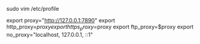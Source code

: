 sudo vim /etc/profile

export proxy="http://127.0.0.1:7890"
export http_proxy=$proxy
export https_proxy=$proxy
export ftp_proxy=$proxy
export no_proxy="localhost, 127.0.0.1, ::1"
